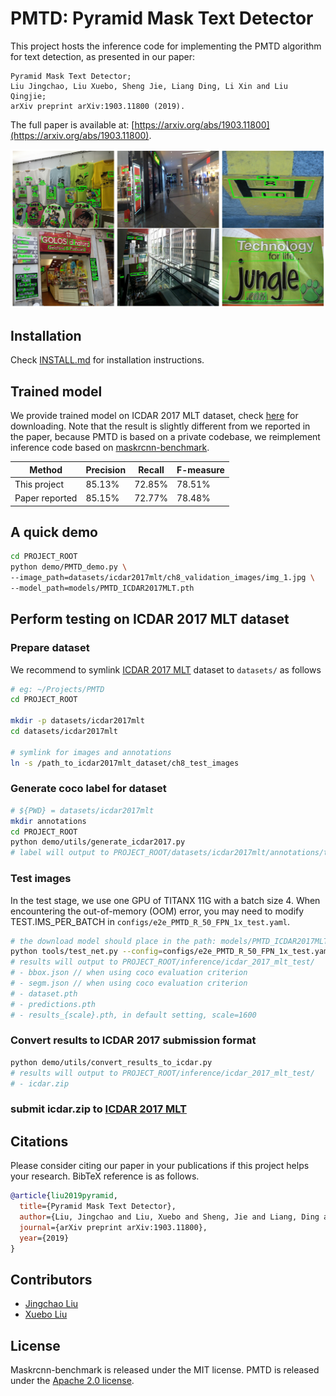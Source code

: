 # PMTD: Pyramid Mask Text Detector
This project hosts the inference code for implementing the PMTD algorithm for text detection, as presented in our paper:

    Pyramid Mask Text Detector;
    Liu Jingchao, Liu Xuebo, Sheng Jie, Liang Ding, Li Xin and Liu Qingjie;
    arXiv preprint arXiv:1903.11800 (2019).

The full paper is available at: [https://arxiv.org/abs/1903.11800](https://arxiv.org/abs/1903.11800).

![](./pmtd.png)

## Installation
Check [INSTALL.md](INSTALL.md) for installation instructions.

## Trained model
We provide trained model on ICDAR 2017 MLT dataset, check [here](https://drive.google.com/open?id=1kh5wXqvD1KkaSLtyEG8RUDUfSK1CHnQT) for downloading. Note that the result is slightly different from we reported in the paper, because PMTD is based on a private codebase, we reimplement inference code based on [maskrcnn-benchmark](https://github.com/facebookresearch/maskrcnn-benchmark).

Method|Precision|	Recall|	F-measure
---|---|---|---
This project|85.13%|72.85%|	78.51%
Paper reported|85.15%| 72.77%| 78.48%

## A quick demo

```bash
cd PROJECT_ROOT
python demo/PMTD_demo.py \
--image_path=datasets/icdar2017mlt/ch8_validation_images/img_1.jpg \
--model_path=models/PMTD_ICDAR2017MLT.pth
```

## Perform testing on ICDAR 2017 MLT dataset

### Prepare dataset
We recommend to symlink [ICDAR 2017 MLT](http://rrc.cvc.uab.es/?ch=8) dataset to `datasets/` as follows
```bash
# eg: ~/Projects/PMTD
cd PROJECT_ROOT

mkdir -p datasets/icdar2017mlt
cd datasets/icdar2017mlt

# symlink for images and annotations
ln -s /path_to_icdar2017mlt_dataset/ch8_test_images
```

### Generate coco label for dataset
```bash
# ${PWD} = datasets/icdar2017mlt
mkdir annotations
cd PROJECT_ROOT
python demo/utils/generate_icdar2017.py
# label will output to PROJECT_ROOT/datasets/icdar2017mlt/annotations/test_coco.json
```

### Test images
In the test stage, we use one GPU of TITANX 11G with a batch size 4. When encountering the out-of-memory (OOM) error, you may need to modify TEST.IMS_PER_BATCH in `configs/e2e_PMTD_R_50_FPN_1x_test.yaml`.
```bash
# the download model should place in the path: models/PMTD_ICDAR2017MLT.pth
python tools/test_net.py --config=configs/e2e_PMTD_R_50_FPN_1x_test.yaml
# results will output to PROJECT_ROOT/inference/icdar_2017_mlt_test/
# - bbox.json // when using coco evaluation criterion
# - segm.json // when using coco evaluation criterion
# - dataset.pth
# - predictions.pth
# - results_{scale}.pth, in default setting, scale=1600
```

### Convert results to ICDAR 2017 submission format
```bash
python demo/utils/convert_results_to_icdar.py
# results will output to PROJECT_ROOT/inference/icdar_2017_mlt_test/
# - icdar.zip
```

### submit icdar.zip to [ICDAR 2017 MLT](http://rrc.cvc.uab.es/?ch=8)

## Citations
Please consider citing our paper in your publications if this project helps your research. BibTeX reference is as follows.
```bibtex
@article{liu2019pyramid,
  title={Pyramid Mask Text Detector},
  author={Liu, Jingchao and Liu, Xuebo and Sheng, Jie and Liang, Ding and Li, Xin and Liu, Qingjie},
  journal={arXiv preprint arXiv:1903.11800},
  year={2019}
}
```

## Contributors

- [Jingchao Liu](https://github.com/JingChaoLiu)
- [Xuebo Liu](https://github.com/liuxuebo0)

## License
Maskrcnn-benchmark is released under the MIT license. PMTD is released under the [Apache 2.0 license](LICENSE).
